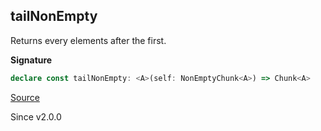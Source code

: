 ## tailNonEmpty

Returns every elements after the first.

**Signature**

```ts
declare const tailNonEmpty: <A>(self: NonEmptyChunk<A>) => Chunk<A>
```

[Source](https://github.com/Effect-TS/effect/tree/main/packages/effect/src/Chunk.ts#L1121)

Since v2.0.0